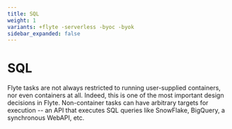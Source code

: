 ```yaml
---
title: SQL
weight: 1
variants: +flyte -serverless -byoc -byok
sidebar_expanded: false
---
```


# SQL

Flyte tasks are not always restricted to running user-supplied containers, nor even containers at all. Indeed, this is
one of the most important design decisions in Flyte. Non-container tasks can have arbitrary targets for execution --
an API that executes SQL queries like SnowFlake, BigQuery, a synchronous WebAPI, etc.


